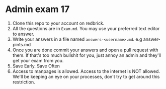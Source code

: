 # Admin exam 17

1. Clone this repo to your account on redbrick.
2. All the questions are in `Exam.md`. You may use your preferred text editor to
   answer.
3. Write your answers in a file named `answers-<username>.md`. e.g answer-pints.md
4. Once you are done commit your answers and open a pull request with them.
   If that's too much bullshit for you, just annoy an admin and they'll get your
   exam from you.
5. Save Early. Save Often
6. Access to manpages is allowed. Access to the internet is NOT allowed. We'll 
   be keeping an eye on your processes, don't try to get around this restriction.
